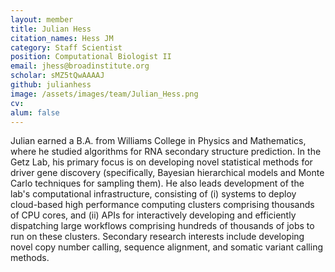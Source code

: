 ```yaml
---
layout: member
title: Julian Hess
citation_names: Hess JM
category: Staff Scientist
position: Computational Biologist II
email: jhess@broadinstitute.org
scholar: sMZ5tQwAAAAJ
github: julianhess
image: /assets/images/team/Julian_Hess.png
cv:
alum: false
---
```


Julian earned a B.A. from Williams College in Physics and Mathematics, where he studied algorithms for RNA secondary structure prediction. In the Getz Lab, his primary focus is on developing novel statistical methods for driver gene discovery (specifically, Bayesian hierarchical models and Monte Carlo techniques for sampling them). He also leads development of the lab's computational infrastructure, consisting of (i) systems to deploy cloud-based high performance computing clusters comprising thousands of CPU cores, and (ii) APIs for interactively developing and efficiently dispatching large workflows comprising hundreds of thousands of jobs to run on these clusters. Secondary research interests include developing novel copy number calling, sequence alignment, and somatic variant calling methods.
